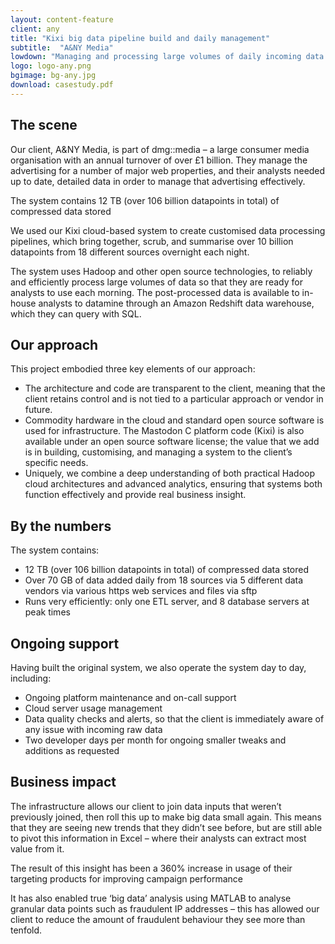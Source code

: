 ```yaml
---
layout: content-feature
client: any
title: "Kixi big data pipeline build and daily management"
subtitle:  "A&NY Media"
lowdown: "Managing and processing large volumes of daily incoming data for a £1bn-turnover consumer media organisation, making it available in a data warehouse for their analysts to query. "
logo: logo-any.png
bgimage: bg-any.jpg
download: casestudy.pdf
---
```

## The scene
Our client, A&NY Media, is part of dmg::media – a large consumer media organisation with an annual turnover of over £1 billion. They manage the advertising for a number of major web properties, and their analysts needed up to date, detailed data in order to manage that advertising effectively.
<aside>
  <p>The system contains 12 TB (over 106 billion datapoints in total) of compressed data stored</p>
</aside>
We used our Kixi cloud-based system to create customised data processing pipelines, which bring together, scrub, and summarise over 10 billion datapoints from 18 different sources overnight each night.

The system uses Hadoop and other open source technologies, to reliably and efficiently process large volumes of data so that they are ready for analysts to use each morning. The post-processed data is available to in-house analysts to datamine through an Amazon Redshift data warehouse, which they can query with SQL.

## Our approach
This project embodied three key elements of our approach:
- The architecture and code are transparent to the client, meaning that the client retains control and is not tied to a particular approach or vendor in future.
- Commodity hardware in the cloud and standard open source software is used for infrastructure. The Mastodon C platform code (Kixi) is also available under an open source software license; the value that we add is in building, customising, and managing a system to the client’s specific needs.
- Uniquely, we combine a deep understanding of both practical Hadoop cloud architectures and advanced analytics, ensuring that systems both function effectively and provide real business insight.

## By the numbers
The system contains:

- 12 TB (over 106 billion datapoints in total) of compressed data stored
- Over 70 GB of data added daily from 18 sources via 5 different data vendors via various https web services and files via sftp
- Runs very efficiently: only one ETL server, and 8 database servers at peak times

## Ongoing support
Having built the original system, we also operate the system day to day, including:

- Ongoing platform maintenance and on-call support
- Cloud server usage management
- Data quality checks and alerts, so that the client is immediately aware of any issue with incoming raw data
- Two developer days per month for ongoing smaller tweaks and additions as requested

## Business impact
The infrastructure allows our client to join data inputs that weren’t previously joined, then roll this up to make big data small again. This means that they are seeing new trends that they didn’t see before, but are still able to pivot this information in Excel – where their analysts can extract most value from it.

The result of this insight has been a 360% increase in usage of their targeting products for improving campaign performance

It has also enabled true ‘big data’ analysis using MATLAB to analyse granular data points such as fraudulent IP addresses – this has allowed our client to reduce the amount of fraudulent behaviour they see more than tenfold.
